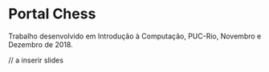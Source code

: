 # Portal Chess
Trabalho desenvolvido em Introdução à Computação, PUC-Rio, Novembro e Dezembro de 2018.

// a inserir slides
